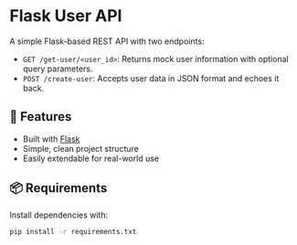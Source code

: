 # Flask User API

A simple Flask-based REST API with two endpoints:

- `GET /get-user/<user_id>`: Returns mock user information with optional query parameters.
- `POST /create-user`: Accepts user data in JSON format and echoes it back.

## 🔧 Features

- Built with [Flask](https://flask.palletsprojects.com/)
- Simple, clean project structure
- Easily extendable for real-world use

## 📦 Requirements

Install dependencies with:

```bash
pip install -r requirements.txt
